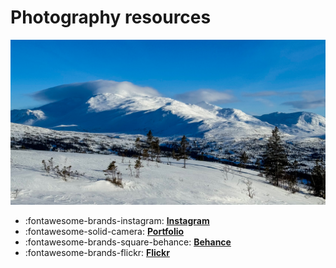 # Photography resources

![1708440348380](image/index/1708440348380.png)

<div class="grid cards" markdown>

- :fontawesome-brands-instagram: [__Instagram__](https://instagram.com/vegardhw)
- :fontawesome-solid-camera: [**Portfolio**](https://vegardhw.myportfolio.com)
- :fontawesome-brands-square-behance: [__Behance__](https://behance.net/vegardhw)
- :fontawesome-brands-flickr: [__Flickr__](https://flickr.com/photos/vegardhw/)

</div>

